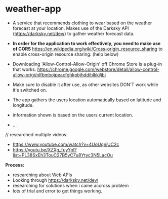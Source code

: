 # weather-app
* A service that recommends clothing to wear based on the weather forecast at your location. Makes use of the Darksky API (https://darksky.net/dev/) to gather weather forecast data.

* <b>In order for the application to work effectively, you need to make use of CORS</b> https://en.wikipedia.org/wiki/Cross-origin_resource_sharing to enable cross-origin resource sharing: (help below)

* Downloading 'Allow-Control-Allow-Origin' off Chrome Store is a plug-in that works. https://chrome.google.com/webstore/detail/allow-control-allow-origi/nlfbmbojpeacfghkpbjhddihlkkiljbi

* Make sure to disable it after use, as other websites DON'T work while it's switched on.

* The app gathers the users location automatically based on latitude and longitude.

* information shown is based on the users current location.

* ...

// researched multiple videos:
* https://www.youtube.com/watch?v=4UoUqnjUC2c
* https://youtu.be/XZXg_fuyYnI?list=PL38SxEh3TouC27B5yC7u8Ytyc3N5LacOu

<b>Process:</b>
* researching about Web APIs
* Looking through https://darksky.net/dev/
* researching for solutions when i came accross problem
* lots of trial and error to get things working.
